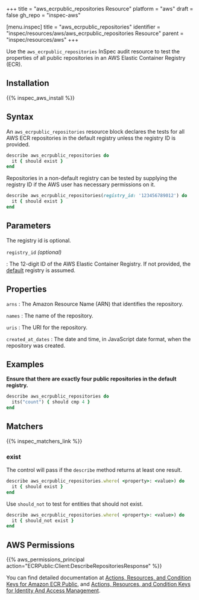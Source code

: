 +++
title = "aws_ecrpublic_repositories Resource"
platform = "aws"
draft = false
gh_repo = "inspec-aws"

[menu.inspec]
title = "aws_ecrpublic_repositories"
identifier = "inspec/resources/aws/aws_ecrpublic_repositories Resource"
parent = "inspec/resources/aws"
+++

Use the `aws_ecrpublic_repositories` InSpec audit resource to test the properties of all public repositories in an AWS Elastic Container Registry (ECR).

## Installation

{{% inspec_aws_install %}}

## Syntax

An `aws_ecrpublic_repositories` resource block declares the tests for all AWS ECR repositories in the default registry unless the registry ID is provided.

```ruby
describe aws_ecrpublic_repositories do
  it { should exist }
end
```

Repositories in a non-default registry can be tested by supplying the registry ID if the AWS user has necessary permissions on it.

```ruby
describe aws_ecrpublic_repositories(registry_id: '123456789012') do
  it { should exist }
end
```

## Parameters

The registry id is optional.

`registry_id` _(optional)_

: The 12-digit ID of the AWS Elastic Container Registry. If not provided, the [default](https://docs.aws.amazon.com/AmazonECRPublic/latest/APIReference/API_DescribeRepositories.html) registry is assumed.

## Properties

`arns`
: The Amazon Resource Name (ARN) that identifies the repository.

`names`
: The name of the repository.

`uris`
: The URI for the repository.

`created_at_dates`
: The date and time, in JavaScript date format, when the repository was created.

## Examples

**Ensure that there are exactly four public repositories in the default registry.**

```ruby
describe aws_ecrpublic_repositories do
  its("count") { should cmp 4 }
end
```

## Matchers

{{% inspec_matchers_link %}}

### exist

The control will pass if the `describe` method returns at least one result.

```ruby
describe aws_ecrpublic_repositories.where( <property>: <value>) do
  it { should exist }
end
```

Use `should_not` to test for entities that should not exist.

```ruby
describe aws_ecrpublic_repositories.where( <property>: <value>) do
  it { should_not exist }
end
```

## AWS Permissions

{{% aws_permissions_principal action="ECRPublic:Client:DescribeRepositoriesResponse" %}}

You can find detailed documentation at [Actions, Resources, and Condition Keys for Amazon ECR Public](https://docs.aws.amazon.com/AmazonECRPublic/latest/APIReference/API_Repository.html), and [Actions, Resources, and Condition Keys for Identity And Access Management](https://docs.aws.amazon.com/IAM/latest/UserGuide/list_identityandaccessmanagement.html).
